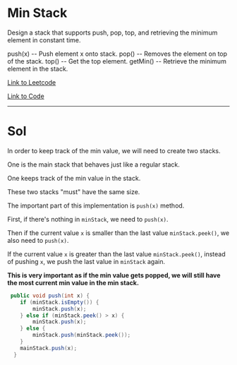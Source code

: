 # Min Stack

Design a stack that supports push, pop, top, and retrieving the minimum element in constant time.

push(x) -- Push element x onto stack.
pop() -- Removes the element on top of the stack.
top() -- Get the top element.
getMin() -- Retrieve the minimum element in the stack.

[Link to Leetcode](https://leetcode.com/problems/min-stack/)

[Link to Code](MinStack.java)

--------------------------------------

# Sol

In order to keep track of the min value, we will need to create two stacks.

One is the main stack that behaves just like a regular stack.

One keeps track of the min value in the stack.


These two stacks "must" have the same size.

The important part of this implementation is `push(x)` method.


First, if there's nothing in `minStack`, we need to `push(x)`.

Then if the current value `x` is smaller than the last value `minStack.peek()`,
we also need to `push(x)`.

If the current value `x` is greater than the last value `minStack.peek()`,
instead of pushing `x`, we push the last value in `minStack` again.

**This is very important as if the min value gets popped, we will still have the most
current min value in the min stack.**

```java
 public void push(int x) {
    if (minStack.isEmpty()) {
        minStack.push(x);
    } else if (minStack.peek() > x) {
        minStack.push(x);
    } else {
        minStack.push(minStack.peek());
    }
    mainStack.push(x);
  }
```